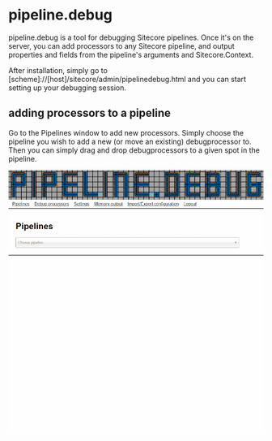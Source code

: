 # pipeline.debug

pipeline.debug is a tool for debugging Sitecore pipelines. Once it's on the server, you can add processors to any Sitecore pipeline, and output properties and fields from the pipeline's arguments and Sitecore.Context.

After installation, simply go to [scheme]://[host]/sitecore/admin/pipelinedebug.html and you can start setting up your debugging session.

## adding processors to a pipeline

Go to the Pipelines window to add new processors. Simply choose the pipeline you wish to add a new (or move an existing) debugprocessor to. Then you can simply drag and drop debugprocessors to a given spot in the pipeline.

![Dragging a new processor to the httpRequestBegin pipeline](PipelineDebug/Documentation/add-processor.gif)